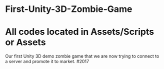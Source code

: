 # First-Unity-3D-Zombie-Game
# All codes located in Assets/Scripts or Assets

Our first Unity 3D demo zombie game that we are now trying to connect to a server and promote it to market. 
#2017




